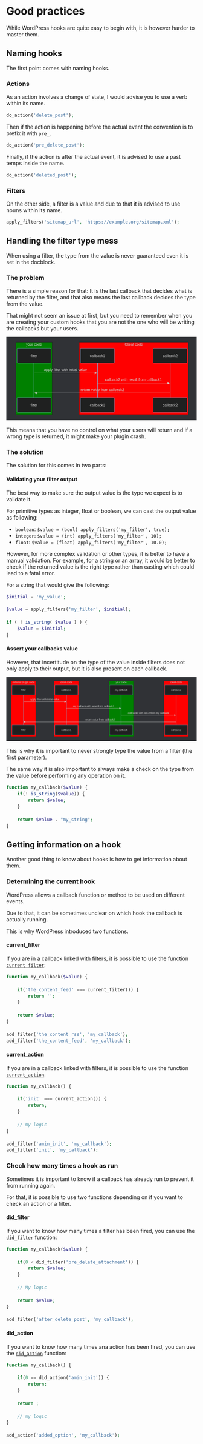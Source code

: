 
# Good practices

While WordPress hooks are quite easy to begin with, it is however harder to master them.


## Naming hooks

The first point comes with naming hooks.

### Actions

As an action involves a change of state, I would advise you to use a verb within its name.

```php
do_action('delete_post');
```

Then if the action is happening before the actual event the convention is to prefix it with `pre_`.

```php
do_action('pre_delete_post');
```

Finally, if the action is after the actual event, it is advised to use a past temps inside the name.

```php
do_action('deleted_post');
```

### Filters

On the other side, a filter is a value and due to that it is advised to use nouns within its name.

```php
apply_filters('sitemap_url', 'https://example.org/sitemap.xml');
```

## Handling the filter type mess

When using a filter, the type from the value is never guaranteed even it is set in the docblock.

### The problem
There is a simple reason for that: It is the last callback that decides what is returned by the filter, and that also means the last callback decides the type from the value.

That might not seem an issue at first, but you need to remember when you are creating your custom hooks that you are not the one who will be writing the callbacks but your users.

![Illustration from the problem](./imgs/handling-filter-return.png)

This means that you have no control on what your users will return and if a wrong type is returned, it might make your plugin crash.

### The solution

The solution for this comes in two parts:

#### Validating your filter output

The best way to make sure the output value is the type we expect is to validate it.

For primitive types as integer, float or boolean, we can cast the output value as following:
- `boolean`: `$value = (bool) apply_filters('my_filter', true);`
- `integer`: `$value = (int) apply_filters('my_filter', 10);`
- `float`: `$value = (float) apply_filters('my_filter', 10.0);`

However, for more complex validation or other types, it is better to have a manual validation.
For example, for a string or an array,
it would be better to check if the returned value is the right type
rather than casting which could lead to a fatal error.

For a string that would give the following:
```php
$initial = 'my_value';

$value = apply_filters('my_filter', $initial);

if ( ! is_string( $value ) ) {
    $value = $initial;
}
```

#### Assert your callbacks value

However, that incertitude on the type of the value inside filters does not only apply to their output, but it is also present on each callback.

![Illustration from problem](./imgs/assert-callback-values.png)

This is why it is important to never strongly type the value from a filter (the first parameter).

The same way it is also important to always make a check on the type from the value before performing any operation on it.

```php
function my_callback($value) {
    if(! is_string($value)) {
        return $value;
    }
    
    return $value . "my_string";
}
```

## Getting information on a hook

Another good thing to know about hooks is how to get information about them.

### Determining the current hook

WordPress allows a callback function or method to be used on different events.

Due to that, it can be sometimes unclear on which hook the callback is actually running.

This is why WordPress introduced two functions.

#### current_filter

If you are in a callback linked with filters,
it is possible to use the function [`current_filter`](https://developer.wordpress.org/reference/functions/current_filter/):

```php
function my_callback($value) {
    
    if('the_content_feed' === current_filter()) {
        return '';
    }
    
    return $value;
}

add_filter('the_content_rss', 'my_callback');
add_filter('the_content_feed', 'my_callback');

```

#### current_action

If you are in a callback linked with filters,
it is possible to use the function [`current_action`](https://developer.wordpress.org/reference/functions/current_action/):

```php
function my_callback() {
    
    if('init' === current_action()) {
        return;
    }
    
    // my logic
}

add_filter('amin_init', 'my_callback');
add_filter('init', 'my_callback');

```
### Check how many times a hook as run

Sometimes it is important to know if a callback has already run to prevent it from running again.

For that, it is possible to use two functions depending on if you want to check an action or a filter.

#### did_filter

If you want to know how many times a filter has been fired,
you can use the [`did_filter`](https://developer.wordpress.org/reference/functions/did_filter/) function:

```php
function my_callback($value) {
    
    if(0 < did_filter('pre_delete_attachment')) {
        return $value;
    }
    
    // My logic
    
    return $value;
}

add_filter('after_delete_post', 'my_callback');
```

#### did_action

If you want to know how many times ana action has been fired,
you can use the [`did_action`](https://developer.wordpress.org/reference/functions/did_action/) function:

```php
function my_callback() {
    
    if(0 == did_action('amin_init')) {
        return;
    }
    
    return ;
    
    // my logic
}

add_action('added_option', 'my_callback');
```
